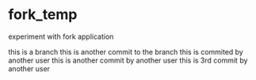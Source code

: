 # fork_temp
experiment with fork application

this is a branch 
this is another commit to the branch
this is commited by another user
this is another commit by another user
this is 3rd commit by another user
